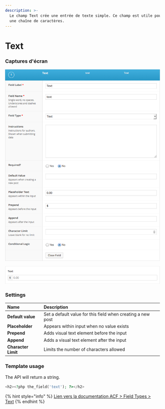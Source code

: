 ```yaml
---
description: >-
  Le champ Text crée une entrée de texte simple. Ce champ est utile pour stocker
  une chaîne de caractères.
---
```


# Text

### Captures d'écran <a id="screenshots"></a>

![Param&#xE8;tres](../../.gitbook/assets/acf-text-field-edit.png)

![Interface](../../.gitbook/assets/acf-text-field-interface.png)

### Settings

| **Name** | **Description** |
| :--- | :--- |
| **Default value** | Set a default value for this field when creating a new post |
| **Placeholder** | Appears within input when no value exists |
| **Prepend** | Adds visual text element before the input  |
| **Append** | Adds a visual text element after the input |
| **Character Limit** | Limits the number of characters allowed |

### Template usage <a id="template-usage"></a>

The API will return a string.

```php
<h2><?php the_field('text'); ?></h2>
```



{% hint style="info" %}
[Lien vers la documentation ACF &gt; Field Types &gt; Text](https://www.advancedcustomfields.com/resources/text/)
{% endhint %}



